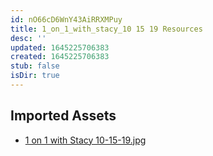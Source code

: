 ```yaml
---
id: nO66cD6WnY43AiRRXMPuy
title: 1_on_1_with_stacy_10 15 19 Resources
desc: ''
updated: 1645225706383
created: 1645225706383
stub: false
isDir: true
---
```

## Imported Assets
- [1 on 1 with Stacy 10-15-19.jpg](/assets/1-on-1-with-stacy-10-15-19-UcYcfVksUvgS.jpg)
